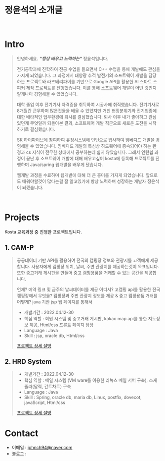 # 정윤석의 소개글

<br />

# Intro

> 안녕하세요. ***"항상 배우고 노력하는"*** 정윤석입니다.
> 
> 전기공학과에 진학하여 전공 수업을 들으면서 C++ 수업을 통해 개발에도 관심을 가지게 되었습니다. 그 과정에서 태양광 추적 발전기의 소프트웨어 개발을 담당하는 프로젝트와 라즈베리파이를 기반으로 Google API를 활용한 AI 스마트 스피커 제작 프로젝트를 진행했습니다. 이를 통해 소프트웨어 개발이 어떤 것인지 얕게나마 경험해볼 수 있었습니다.
> 
> 대학 졸업 이후 전기기사 자격증을 취득하여 시공사에 취직했습니다. 전기기사로 8개월간 근무하며 많은것들을 배울 수 있었지만 거친 현장분위기와 전기업종에 대한 배타적인 업무환경에 퇴사를 결심했습니다. 퇴사 이후 내가 좋아하고 관심있던게 무엇일까 되돌아본 결과, 소프트웨어 개발 직군으로 새로운 도전을 시작하기로 결심했습니다.
> 
> SK 하이파이브에 참여하여 유정시스템에 인턴으로 입사하여 임베디드 개발을 경험해볼 수 있었습니다. 임베디드 개발의 특성상 하드웨어에 종속되어야 하는 환경과 cs 지식이 전무한 상태에서 공부하는데 쉽지 않았습니다. 그래서 인턴쉽 과정이 끝난 후 소프트웨어 개발에 대해 배우고싶어 kosta에 등록해 프로젝트를 진행하며 Java/spring 웹개발을 배우게 됐습니다.
> 
> 웹개발 과정을 수료하며 웹개발에 대해 더 큰 흥미를 가지게 되었습니다. 앞으로도 배워야할것이 많다는걸 잘 알고있기에 항상 노력하며 성장하는 개발자 정윤석이 되겠습니다.

<br />


# Projects


Kosta 교육과정 중 진행한 프로젝트입니다.


## 1. CAM-P

> 공공데이터 기반 API를 활용하여 전국의 캠핑장 정보와 관광지를 고객에게 제공합니다.
> 사용자에게 캠핑장 위치, 날씨, 주변 관광지를 제공하는것이 목표입니다.
> 또한 중고거래 게시판을 만들어 중고 캠핑용품을 거래할 수 있는 공간을 제공합니다.
> 
> 언제? 예약 링크 및 금주의 날씨데이터를 제공
> 어디서? 고캠핑 api를 활용한 전국 캠핑장에서
> 무엇을? 캠핑장과 주변 관광지 정보를 제공 & 중고 캠핑용품 거래를
> 어떻게? java 기반 jsp 웹 페이지를 통해서
> 
>
> - 개발기간 : 2022.04.12-30
> - 핵심 역할 : 회원 시스템 및 중고거래 게시판, kakao map api를 통한 지도정보 제공, Html/css 프론트 페이지 담당
> - Language : Java
> - Skill : jsp, oracle db, Html/css
>
> [프로젝트 상세 설명](https://github.com/johnch94/Kosta_camping)


## 2. HRD System

> 
>
> - 개발기간 : 2022.04.12-30
> - 핵심 역할 : 메일 시스템 (VM ware를 이용한 리눅스 메일 서버 구축), 스케쥴러(달력, 간트차트) 구축
> - Language : Java
> - Skill : Spring, oracle db, maria db, Linux, postfix, dovecot, javaScript, Html/css
>
> [프로젝트 상세 설명](https://github.com/johnch94/Kosta_Final_HRD-System/tree/develop)




#  Contact

- 이메일 : johnch94@naver.com
- 블로그 : <a href="https://velog.io/@kimphysicsman">
